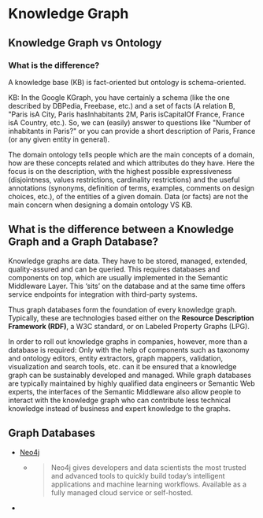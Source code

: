 # Knowledge Graph

## Knowledge Graph vs Ontology

### What is the difference?

A knowledge base (KB) is fact-oriented but ontology is schema-oriented.

KB: In the Google KGraph, you have certainly a schema (like the one described by DBPedia, Freebase, etc.) and a set of facts (A relation B, "Paris isA City, Paris hasInhabitants 2M, Paris isCapitalOf France, France isA Country, etc.). So, we can (easily) answer to questions like "Number of inhabitants in Paris?" or you can provide a short description of Paris, France (or any given entity in general).

The domain ontology tells people which are the main concepts of a domain, how are these concepts related and which attributes do they have. Here the focus is on the description, with the highest possible expressiveness (disjointness, values restrictions, cardinality restrictions) and the useful annotations (synonyms, definition of terms, examples, comments on design choices, etc.), of the entities of a given domain. Data (or facts) are not the main concern when designing a domain ontology VS KB.

## What is the difference between a Knowledge Graph and a Graph Database?

Knowledge graphs are data. They have to be stored, managed, extended, quality-assured and can be queried. This requires databases and components on top, which are usually implemented in the Semantic Middleware Layer. This ‘sits’ on the database and at the same time offers service endpoints for integration with third-party systems.

Thus graph databases form the foundation of every knowledge graph. Typically, these are technologies based either on the **Resource Description Framework (RDF)**, a W3C standard, or on Labeled Property Graphs (LPG).

In order to roll out knowledge graphs in companies, however, more than a database is required: Only with the help of components such as taxonomy and ontology editors, entity extractors, graph mappers, validation, visualization and search tools, etc. can it be ensured that a knowledge graph can be sustainably developed and managed. While graph databases are typically maintained by highly qualified data engineers or Semantic Web experts, the interfaces of the Semantic Middleware also allow people to interact with the knowledge graph who can contribute less technical knowledge instead of business and expert knowledge to the graphs.

## Graph Databases

- [Neo4j](https://neo4j.com/?_gl=1%2A16rmv03%2A_ga%2AOTM3OTY0NzAxLjE2MjY2OTk4Nzc.%2A_ga_DL38Q8KGQC%2AMTYyNjY5OTg3Ni4xLjEuMTYyNjcwMDA4My4w&_ga=2.37309350.780889525.1626699877-937964701.1626699877)
  - > Neo4j gives developers and data scientists the most trusted and advanced tools to quickly build today’s intelligent applications and machine learning workflows. Available as a fully managed cloud service or self-hosted.
- 
